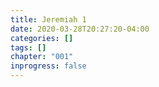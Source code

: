 ```yaml
---
title: Jeremiah 1
date: 2020-03-28T20:27:20-04:00
categories: []
tags: []
chapter: "001"
inprogress: false
---
```


